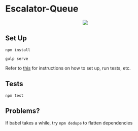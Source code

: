 # Escalator-Queue

<p align="center">
  <img src="https://68.media.tumblr.com/92cd77fe9be7ae743612bfbd532194e8/tumblr_ofdd0uaBFM1r3t8ico2_r1_1280.gif">
</p>

## Set Up

`npm install`

`gulp serve`

Refer to [this](https://github.com/KunalKapadia/express-mongoose-es6-rest-api)
for instructions on how to set up, run tests, etc.

## Tests

`npm test`

## Problems?

If babel takes a while, try `npm dedupe` to flatten dependencies
